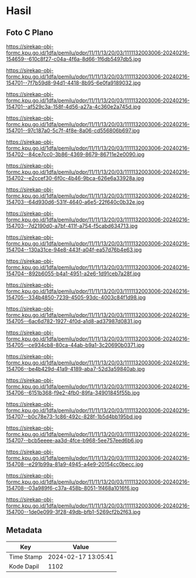 # Hasil

## Foto C Plano

https://sirekap-obj-formc.kpu.go.id/1dfa/pemilu/pdpr/11/11/13/20/03/1111132003006-20240216-154659--610c8f27-c04a-4f6a-8d66-1f6db5497db5.jpg

https://sirekap-obj-formc.kpu.go.id/1dfa/pemilu/pdpr/11/11/13/20/03/1111132003006-20240216-154701--7f7b59d8-94d1-4418-8b95-6e0fa9189032.jpg

https://sirekap-obj-formc.kpu.go.id/1dfa/pemilu/pdpr/11/11/13/20/03/1111132003006-20240216-154701--af529c3a-158f-4d56-a27a-4c360e2a745d.jpg

https://sirekap-obj-formc.kpu.go.id/1dfa/pemilu/pdpr/11/11/13/20/03/1111132003006-20240216-154701--97c187a0-5c7f-4f8e-8a06-cd556806b697.jpg

https://sirekap-obj-formc.kpu.go.id/1dfa/pemilu/pdpr/11/11/13/20/03/1111132003006-20240216-154702--84ce7cc0-3b86-4369-8679-86711e2e0090.jpg

https://sirekap-obj-formc.kpu.go.id/1dfa/pemilu/pdpr/11/11/13/20/03/1111132003006-20240216-154702--e2ccef30-6f0c-4b46-9bca-626e6a33928a.jpg

https://sirekap-obj-formc.kpu.go.id/1dfa/pemilu/pdpr/11/11/13/20/03/1111132003006-20240216-154703--64d930d6-531f-4640-a6e5-22f640c0b32e.jpg

https://sirekap-obj-formc.kpu.go.id/1dfa/pemilu/pdpr/11/11/13/20/03/1111132003006-20240216-154703--7d2190d0-a7bf-411f-a754-f5cabd634713.jpg

https://sirekap-obj-formc.kpu.go.id/1dfa/pemilu/pdpr/11/11/13/20/03/1111132003006-20240216-154704--130a31ce-94e8-443f-a04f-ea57d76b4e63.jpg

https://sirekap-obj-formc.kpu.go.id/1dfa/pemilu/pdpr/11/11/13/20/03/1111132003006-20240216-154704--892b6055-b4a1-4951-a2e6-1d91ceb7a28f.jpg

https://sirekap-obj-formc.kpu.go.id/1dfa/pemilu/pdpr/11/11/13/20/03/1111132003006-20240216-154705--334b4850-7239-4505-93dc-4003c84f1d98.jpg

https://sirekap-obj-formc.kpu.go.id/1dfa/pemilu/pdpr/11/11/13/20/03/1111132003006-20240216-154705--6ac6d782-1927-4f0d-a1d8-ad37987d0831.jpg

https://sirekap-obj-formc.kpu.go.id/1dfa/pemilu/pdpr/11/11/13/20/03/1111132003006-20240216-154705--ce934cb8-80ca-44ab-b9a1-3c20690b0371.jpg

https://sirekap-obj-formc.kpu.go.id/1dfa/pemilu/pdpr/11/11/13/20/03/1111132003006-20240216-154706--be4b429d-41a9-4189-aba7-52d3a59840ab.jpg

https://sirekap-obj-formc.kpu.go.id/1dfa/pemilu/pdpr/11/11/13/20/03/1111132003006-20240216-154706--6151b368-f9e2-4fb0-89fa-34901845f55b.jpg

https://sirekap-obj-formc.kpu.go.id/1dfa/pemilu/pdpr/11/11/13/20/03/1111132003006-20240216-154707--b0c78e73-1c86-492c-828f-1b5d4bb195bd.jpg

https://sirekap-obj-formc.kpu.go.id/1dfa/pemilu/pdpr/11/11/13/20/03/1111132003006-20240216-154707--bcb5eeee-aa3d-4fce-b968-5ee757eed6b6.jpg

https://sirekap-obj-formc.kpu.go.id/1dfa/pemilu/pdpr/11/11/13/20/03/1111132003006-20240216-154708--e291b99a-81a9-4945-a4e9-20154cc0becc.jpg

https://sirekap-obj-formc.kpu.go.id/1dfa/pemilu/pdpr/11/11/13/20/03/1111132003006-20240216-154708--03a989f6-c37a-458b-8051-1f468a1016f6.jpg

https://sirekap-obj-formc.kpu.go.id/1dfa/pemilu/pdpr/11/11/13/20/03/1111132003006-20240216-154700--1de0e099-3f28-49db-bfb1-5269cf2b2f63.jpg


## Metadata

| Key        | Value               |
| ---------- | ------------------- |
| Time Stamp | 2024-02-17 13:05:41 |
| Kode Dapil | 1102                |



